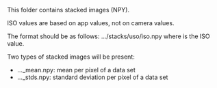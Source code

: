 This folder contains stacked images (NPY).

ISO values are based on app values, not on camera values.

The format should be as follows:
.../stacks/uso/iso<ISO>.npy
where <ISO> is the ISO value.

Two types of stacked images will be present:
 - ..._mean.npy: mean per pixel of a data set
 - ..._stds.npy: standard deviation per pixel of a data set
